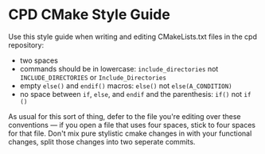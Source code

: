 # CPD CMake Style Guide

Use this style guide when writing and editing CMakeLists.txt files in the cpd repository:

- two spaces
- commands should be in lowercase: `include_directories` not `INCLUDE_DIRECTORIES` or `Include_Directories`
- empty `else()` and `endif()` macros: `else()` not `else(A_CONDITION)`
- no space between `if`, `else`, and `endif` and the parenthesis: `if()` not `if ()`

As usual for this sort of thing, defer to the file you're editing over these conventions — if you open a file that uses four spaces, stick to four spaces for that file.
Don't mix pure stylistic cmake changes in with your functional changes, split those changes into two seperate commits.
